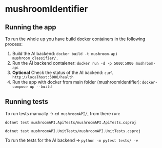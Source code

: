 # mushroomIdentifier

## Running the app

To run the whole up you have build docker containers in the following process:

1. Build the AI backend:
 `docker build -t mushroom-api mushroom_classifier/.`
2. Run the AI backend contaiener:
 `docker run -d -p 5000:5000 mushroom-api`
3. **Optional** Check the status of the AI backend:
 `curl http://localhost:5000/health` 
4. Run the app with docker from main folder (mushroomIdentifier):
 `docker-compose up --build`

## Running tests

To run tests manually -> `cd mushroomAPI/`, from there run:

`dotnet test mushroomAPI.ApiTests/mushroomAPI.ApiTests.csproj`

`dotnet test mushroomAPI.UnitTests/mushroomAPI.UnitTests.csproj`

To run the tests for the AI backend -> `python -m pytest tests/ -v`
